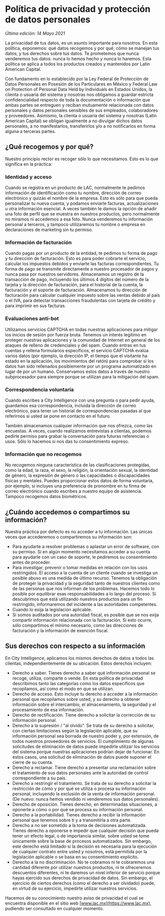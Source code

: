 # Política de privacidad y protección de datos personales

*Última edición: 14 Mayo 2021*

La privacidad de tus datos, es un asunto importante para nosotros. En esta política, exponemos: qué datos recogemos y por qué; cómo se manejan tus datos; y tus derechos sobre tus datos. Te prometemos que nunca venderemos tus datos: nunca lo hemos hecho y nunca lo haremos. Esta política se aplica a todos los productos creados y mantenidos por Latin American Capital.

Con fundamento en lo establecido por la Ley Federal de Protección de Datos Personales en Posesión de los Particulares en México y Federal Law on Protection of Personal Data Held by Individuals en Estados Unidos, la clienta o usuaria del sistema y nosotras nos obligamos a guardar estricta confidencialidad respecto de toda la documentación o información que ambas partes se entreguen y reciban mutuamente relacionada con datos personales y datos personales sensibles de sus empleados, colaboradores y proveedores. Asimismo, la clienta o usuaria del sistema y nosotras (Latin American Capital) se obligan igualmente a no divulgar dichos datos personales, a no manifestarlos, transferirlos y/o a no notificarlos en forma alguna a terceras partes.

## ¿Qué recogemos y por qué?

Nuestro principio rector es recoger sólo lo que necesitamos. Esto es lo que significa en la práctica:

### Identidad y acceso

Cuando se registra en un producto de LAC, normalmente te pedimos información de identificación como tu nombre, dirección de correo electrónico y quizás el nombre de la empresa. Esto es sólo para que pueda personalizar tu nueva cuenta, y podamos enviarle facturas, actualizaciones u otra información esencial. A veces también te damos la opción de añadir una foto de perfil que se muestra en nuestros productos, pero normalmente no miramos ni accedemos a esa foto. Nunca venderemos tu información personal a terceros, y tampoco utilizaremos tu nombre o empresa en declaraciones de marketing sin tu permiso.

### Información de facturación

Cuando pagas por un producto de la entidad, te pedimos tu forma de pago y tu dirección de facturación. Esto es para poder cobrarte el servicio, calcular los impuestos debidos y enviarte las facturas correspondientes. Tu forma de pago se transmite directamente a nuestro procesador de pagos y nunca pasa por nuestros servidores. Almacenamos un registro de la transacción de pago, incluyendo los últimos 4 dígitos del número de la tarjeta y la dirección de facturación, para el historial de la cuenta, la facturación y el soporte de facturación. Almacenamos tu dirección de facturación para calcular cualquier impuesto sobre las ventas debido al país o el IVA, para detectar transacciones fraudulentas con tarjeta de crédito y para imprimir en sus facturas.

### Evaluaciones anti-bot

Utilizamos servicios CAPTCHA en todas nuestras aplicaciones para mitigar los inicios de sesión por fuerza bruta. Tenemos un interés legítimo en proteger nuestras aplicaciones y la comunidad de Internet en general de los ataques de relleno de credenciales y del spam. Cuando entras en tus cuentas y rellena formularios específicos, el servicio CAPTCHA evalúa varios datos (por ejemplo, la dirección IP, el tiempo que el visitante ha estado en la aplicación, los movimientos del ratón) para comprobar si los datos han sido rellenados posiblemente por un programa automatizado en lugar de por un humano. Conservamos estos datos a través de nuestro subprocesador para siempre porque se utilizan para la mitigación del spam.

### Correspondencia voluntaria

Cuando escribes a City Intelligence con una pregunta o para pedir ayuda, guardamos esa correspondencia, incluida la dirección de correo electrónico, para tener un historial de correspondencias pasadas al que referirnos si usted se pone en contacto en el futuro.

También almacenamos cualquier información que nos ofrezca, como las encuestas. A veces, cuando realizamos entrevistas a clientas, podemos pedirle permiso para grabar la conversación para futuras referencias o usos. Sólo lo hacemos si nos das tu consentimiento expreso.

### Información que no recogemos

No recogemos ninguna característica de las clasificaciones protegidas, como la edad, la raza, el sexo, la religión, la orientación sexual, la identidad de género, la expresión de género o las capacidades o discapacidades físicas y mentales. Puedes proporcionar estos datos de forma voluntaria, por ejemplo, si incluyes una preferencia de pronombre en tu firma de correo electrónico cuando escribes a nuestro equipo de asistencia. Tampoco recogemos datos biométricos.

## ¿Cuándo accedemos o compartimos su información?

Nuestra práctica por defecto es no acceder a tu información. Las únicas veces que accederemos o compartiremos su información son:

+ Para ayudarte a resolver problemas o aplastar un error de software, con su permiso. Si en algún momento necesitamos acceder a su cuenta para ayudarle con un caso de soporte, le pediremos su consentimiento antes de proceder.
+ Para investigar, prevenir o tomar medidas en relación con los usos restringidos. El acceso a la cuenta de un cliente cuando se investiga un posible abuso es una medida de último recurso. Tenemos la obligación de proteger la privacidad y la seguridad tanto de nuestros clientes como de las personas que nos informan de los problemas. Hacemos todo lo posible por equilibrar esas responsabilidades a lo largo del proceso. Si descubrimos que está utilizando nuestros productos para un fin restringido, informaremos del incidente a las autoridades competentes.
+ Cuando lo exija la legislación aplicable.
+ Si somos auditados por una autoridad fiscal, es posible que se nos exija compartir información relacionada con la facturación. Si esto ocurre, sólo compartimos el mínimo necesario, como las direcciones de facturación y la información de exención fiscal.

## Sus derechos con respecto a su información

En City Intelligence, aplicamos los mismos derechos de datos a todos las clientas, independientemente de su ubicación. Estos derechos incluyen:

+ Derecho a saber. Tienes derecho a saber qué información personal se recoge, utiliza, comparte o vende. En esta política de privacidad describimos tanto las categorías como los datos específicos que recopilamos, así como el modo en que se utilizan.
+ Derecho de acceso. Esto incluye tu derecho a acceder a la información personal que recopilamos sobre usted, y su derecho a obtener información sobre el intercambio, el almacenamiento, la seguridad y el procesamiento de esa información.
+ Derecho de rectificación. Tiene derecho a solicitar la corrección de su información personal.
+ Derecho a la supresión / "al olvido". Se trata de su derecho a solicitar, con ciertas limitaciones según la legislación aplicable, que su información personal sea borrada de nuestro poder y, por extensión, de todos nuestros proveedores de servicios. El cumplimiento de algunas solicitudes de eliminación de datos puede impedirle utilizar los servicios del sistema  porque nuestras aplicaciones podrían dejar de funcionar. En estos casos, una solicitud de eliminación de datos puede suponer el cierre de su cuenta.
+ Derecho a reclamar. Tiene derecho a presentar una reclamación sobre el tratamiento de sus datos personales ante la autoridad de control correspondiente a su país.
+ Derecho a restringir el tratamiento. Se trata de su derecho a solicitar la restricción de cómo y por qué se utiliza o procesa su información personal, incluyendo la exclusión de la venta de información personal. (De nuevo: nunca hemos vendido ni venderemos sus datos personales).
+ Derecho de oposición. Tienes derecho, en determinadas situaciones, a oponerte a cómo o por qué se procesa su información personal.
+ Derecho a la portabilidad. Tienes derecho a recibir la información personal que tenemos sobre ti y a transmitirla a otra parte.
+ Derecho a no ser sometido a la toma de decisiones automatizada. Tienes derecho a oponerse e impedir que cualquier decisión que pueda tener un efecto legal, o de importancia similar, sobre usted se tome únicamente sobre la base de procesos automatizados. Sin embargo, este derecho está limitado si la decisión es necesaria para la ejecución de cualquier contrato entre usted y nosotros, está permitida por la legislación aplicable o se basa en su consentimiento explícito.
+ Derecho a la no discriminación. No te cobramos ni te cobraremos una cantidad diferente por utilizar nuestros productos, ni te ofreceremos descuentos diferentes, ni te daremos un nivel inferior de servicio porque hayas ejercido sus derechos de privacidad de datos. Sin embargo, el ejercicio de ciertos derechos (como el derecho a ser olvidado) puede, en virtud de su ejercicio, impedirte utilizar nuestros servicios.

Hacemos de su conocimiento nuestro aviso de privacidad el cual se encuentra disponible en el sitio web [www.lac.mx](https://www.lac.mx), pudiendo ser consultado en cualquier momento.
